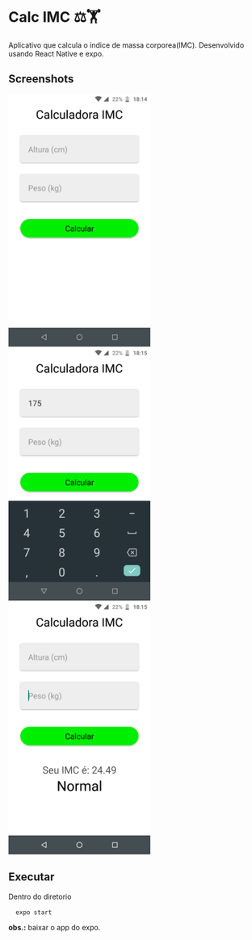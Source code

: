 # Calc IMC ⚖️🏋️

Aplicativo que calcula o indice de massa corporea(IMC).
Desenvolvido usando React Native e expo.
## Screenshots
<img src="screenshot/img0.png" alt="img0" height="500"/>
<img src="screenshot/img1.png" alt="img1" height="500"/>
<img src="screenshot/img2.png" alt="img2" height="500"/>


## Executar
Dentro do diretorio
```
  expo start

```
**obs.:** baixar o app do expo.

